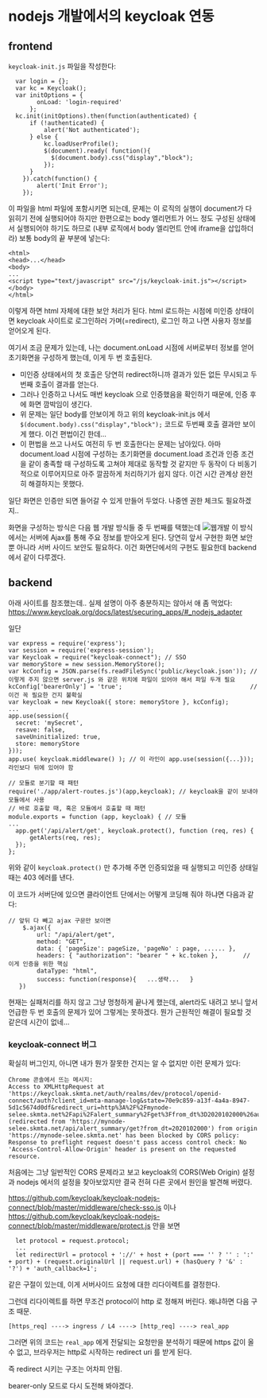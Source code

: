 # nodejs 개발에서의 keycloak 연동

## frontend

```keycloak-init.js``` 파일을 작성한다:
```
  var login = {};
  var kc = Keycloak();
  var initOptions = {
        onLoad: 'login-required'
      };
  kc.init(initOptions).then(function(authenticated) {
      if (!authenticated) {
          alert('Not authenticated');
      } else {
          kc.loadUserProfile();
          $(document).ready( function(){
            $(document.body).css("display","block");
          });
      }
    }).catch(function() {
        alert('Init Error');
    });
```
이 파일을 html 파일에 포함시키면 되는데, 문제는 이 로직의 실행이 document가 다 읽히기 전에 실행되어야 하지만 한편으로는 body 엘리먼트가 어느 정도 구성된 상태에서 실행되어야 하기도 하므로 (내부 로직에서 body 엘리먼트 안에 iframe을 삽입하더라) 보통 body의 끝 부분에 넣는다:
```
<html>
<head>...</head>
<body>
...
<script type="text/javascript" src="/js/keycloak-init.js"></script>
</body>
</html>
```

이렇게 하면 html 자체에 대한 보안 처리가 된다. html 로드하는 시점에 미인증 상태이면 keycloak 사이트로 로그인하러 가며(=redirect),
로그인 하고 나면 사용자 정보를 얻어오게 된다.

여기서 조금 문제가 있는데, 나는 document.onLoad 시점에 서버로부터 정보를 얻어 초기화면을 구성하게 했는데, 이게 두 번 호출된다.
* 미인증 상태에서의 첫 호출은 당연히 redirect하니까 결과가 있든 없든 무시되고 두번째 호출이 결과를 얻는다.
* 그러나 인증하고 나서도 매번 keycloak 으로 인증했음을 확인하기 때문에, 인증 후에 화면 깜박임이 생긴다.
* 위 문제는 일단 body를 안보이게 하고 위의 keycloak-init.js 에서 ```$(document.body).css("display","block");``` 코드로 
  두번째 호출 결과만 보이게 했다. 이건 편법이긴 한데...
* 이 편법을 쓰고 나서도 여전히 두 번 호출한다는 문제는 남아있다. 아마 document.load 시점에 구성하는 초기화면을 
  document.load 조건과 인증 조건을 같이 충족할 때 구성하도록 고쳐야 제대로 동작할 것 같지만 두 동작이 다 비동기적으로 이루어지므로
  아주 깔끔하게 처리하기가 쉽지 않다. 이건 시간 관계상 완전히 해결하지는 못했다.

일단 화면은 인증만 되면 들어갈 수 있게 만들어 두었다. 나중엔 권한 체크도 필요하겠지..

화면을 구성하는 방식은 다음 웹 개발 방식들 중 두 번째를 택했는데
![웹개발](https://github.com/anabaral/aws-etude/blob/master/img/web_dev_diagram.svg)
이 방식에서는 서버에 Ajax를 통해 주요 정보를 받아오게 된다.
당연히 앞서 구현한 화면 보안 뿐 아니라 서버 사이드 보안도 필요하다. 이건 화면단에서의 구현도 필요한데 backend에서 같이 다루겠다.

## backend 

아래 사이트를 참조했는데.. 실제 설명이 아주 충분하지는 않아서 애 좀 먹었다:
https://www.keycloak.org/docs/latest/securing_apps/#_nodejs_adapter

일단 
```
var express = require('express');
var session = require('express-session');
var Keycloak = require("keycloak-connect"); // SSO
var memoryStore = new session.MemoryStore();
var kcConfig = JSON.parse(fs.readFileSync('public/keycloak.json')); // 이렇게 주지 않으면 server.js 와 같은 위치에 파일이 있어야 해서 파일 두개 필요
kcConfig['bearerOnly'] = 'true';                                    // 이건 꼭 필요한 건지 불확실
var keycloak = new Keycloak({ store: memoryStore }, kcConfig);
...
app.use(session({
  secret: 'mySecret',
  resave: false,
  saveUninitialized: true,
  store: memoryStore
}));
app.use( keycloak.middleware() ); // 이 라인이 app.use(session({...})); 라인보다 뒤에 있어야 함

// 모듈로 분기할 때 패턴
require('./app/alert-routes.js')(app,keycloak); // keycloak을 같이 보내야 모듈에서 사용
// 바로 호출할 때, 혹은 모듈에서 호출할 때 패턴
module.exports = function (app, keycloak) { // 모듈
...
  app.get('/api/alert/get', keycloak.protect(), function (req, res) {
      getAlerts(req, res);
  });
};
```
위와 같이 ```keycloak.protect()``` 만 추가해 주면 인증되었을 때 실행되고 미인증 상태일 때는 403 에러를 낸다.

이 코드가 서버단에 있으면 클라이언트 단에서는 어떻게 코딩해 줘야 하냐면 다음과 같다:
```
// 앞뒤 다 빼고 ajax 구문만 보이면
    $.ajax({
        url: "/api/alert/get",
        method: "GET",
        data: { 'pageSize': pageSize, 'pageNo' : page, ...... },
        headers: { "authorization": "bearer " + kc.token },       // 이게 인증을 위한 핵심
        dataType: "html",
        success: function(response){   ...생략...   }
   })
```
현재는 실패처리를 하지 않고 그냥 멍청하게 끝나게 했는데, alert라도 내려고 보니 앞서 언급한 두 번 호출의 문제가 있어 그렇게는 못하겠다.
뭔가 근원적인 해결이 필요할 것 같은데 시간이 없네... 

### keycloak-connect 버그

확실히 버그인지, 아니면 내가 뭔가 잘못한 건지는 알 수 없지만 이런 문제가 있다:
```
Chrome 콘솔에서 뜨는 메시지:
Access to XMLHttpRequest at 'https://keycloak.skmta.net/auth/realms/dev/protocol/openid-connect/auth?client_id=mta-manage-log&state=70e9c859-a13f-4a4a-8947-5d1c5674d0df&redirect_uri=http%3A%2F%2Fmynode-selee.skmta.net%2Fapi%2Falert_summary%2Fget%3Ffrom_dt%3D2020102000%26auth_callback%3D1&scope=openid&response_type=code' (redirected from 'https://mynode-selee.skmta.net/api/alert_summary/get?from_dt=2020102000') from origin 'https://mynode-selee.skmta.net' has been blocked by CORS policy: Response to preflight request doesn't pass access control check: No 'Access-Control-Allow-Origin' header is present on the requested resource.
```
처음에는 그냥 일반적인 CORS 문제라고 보고 keycloak의 CORS(Web Origin) 설정과 nodejs 에서의 설정을 찾아보았지만
결국 전혀 다른 곳에서 원인을 발견해 버렸다.

https://github.com/keycloak/keycloak-nodejs-connect/blob/master/middleware/check-sso.js 이나<br>
https://github.com/keycloak/keycloak-nodejs-connect/blob/master/middleware/protect.js
안을 보면 
```
  let protocol = request.protocol;
  ...
  let redirectUrl = protocol + '://' + host + (port === '' ? '' : ':' + port) + (request.originalUrl || request.url) + (hasQuery ? '&' : '?') + 'auth_callback=1';
```
같은 구절이 있는데, 이게 서버사이드 요청에 대한 리다이렉트를 결정한다.

그런데 리다이렉트를 하면 무조건 protocol이 http 로 정해져 버린다.
왜냐하면 다음 구조 때문.
```
[https_req] ----> ingress / L4 ----> [http_req] ----> real_app
```
그러면 위의 코드는 ```real_app``` 에게 전달되는 요청만을 분석하기 때문에 https 값이 올 수 없고,
브라우저는 http로 시작하는 redirect uri 를 받게 된다.

즉 redirect 시키는 구조는 어차피 안됨.

bearer-only 모드로 다시 도전해 봐야겠다.




